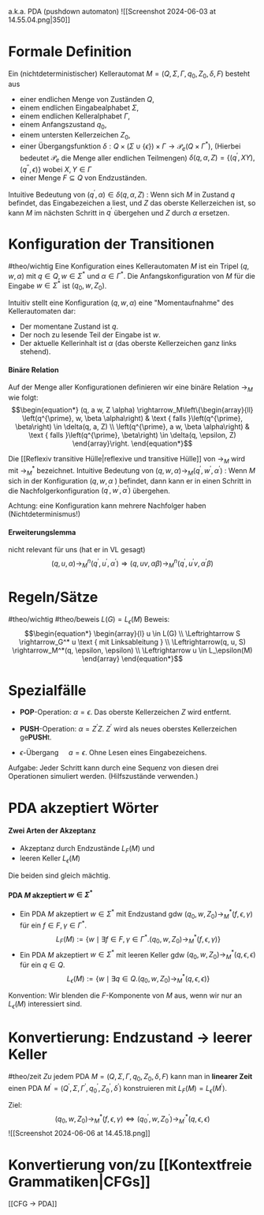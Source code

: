 a.k.a. PDA (pushdown automaton)
![[Screenshot 2024-06-03 at 14.55.04.png|350]]


# Formale Definition
Ein (nichtdeterministischer) Kellerautomat $M=\left(Q, \Sigma, \Gamma, q_0, Z_0, \delta, F\right)$ besteht aus
- einer endlichen Menge von Zuständen $Q$,
- einem endlichen Eingabealphabet $\Sigma$,
- einem endlichen Kelleralphabet $\Gamma$,
- einem Anfangszustand $q_0$,
- einem untersten Kellerzeichen $Z_0$,
- einer Übergangsfunktion $\delta: Q \times(\Sigma \cup\{\epsilon\}) \times \Gamma \rightarrow \mathcal{P}_e\left(Q \times \Gamma^*\right)$, (Hierbei bedeutet $\mathcal{P}_e$ die Menge aller endlichen Teilmengen)
	$\delta(q, \alpha, Z) = \{ (q^{'},XY),(q^{''},\epsilon) \}$  wobei $X,Y \in \Gamma$ 
- einer Menge $F \subseteq Q$ von Endzuständen.

Intuitive Bedeutung von $\left(q^{\prime}, \alpha \right) \in \delta(q, \alpha, Z)$ :
Wenn sich $M$ in Zustand $q$ befindet, das Eingabezeichen a liest, und $Z$ das oberste Kellerzeichen ist, so kann $M$ im nächsten Schritt in $q^{\prime}$ übergehen und $Z$ durch $\alpha$ ersetzen.

# Konfiguration der Transitionen
#theo/wichtig 
Eine Konfiguration eines Kellerautomaten $M$ ist ein Tripel $(q, w, \alpha)$ mit $q \in Q, w \in \Sigma^*$ und $\alpha \in \Gamma^*$.
Die Anfangskonfiguration von $M$ für die Eingabe $w \in \Sigma^*$ ist $\left(q_0, w, Z_0\right)$.

Intuitiv stellt eine Konfiguration $(q, w, \alpha)$ eine "Momentaufnahme" des Kellerautomaten dar:
- Der momentane Zustand ist $q$.
- Der noch zu lesende Teil der Eingabe ist $w$.
- Der aktuelle Kellerinhalt ist $\alpha$ (das oberste Kellerzeichen ganz links stehend).
#### Binäre Relation
Auf der Menge aller Konfigurationen definieren wir eine binäre Relation $\rightarrow_M$ wie folgt:
$$\begin{equation*}
(q, a w, Z \alpha) \rightarrow_M\left\{\begin{array}{ll}
\left(q^{\prime}, w, \beta \alpha\right) & \text { falls }\left(q^{\prime}, \beta\right) \in \delta(q, a, Z) \\
\left(q^{\prime}, a w, \beta \alpha\right) & \text { falls }\left(q^{\prime}, \beta\right) \in \delta(q, \epsilon, Z)
\end{array}\right.
\end{equation*}$$

Die [[Reflexiv transitive Hülle|reflexive und transitive Hülle]] von $\rightarrow_M$ wird mit $\rightarrow_M^*$ bezeichnet.
Intuitive Bedeutung von $(q, w, \alpha) \rightarrow_M\left(q^{\prime}, w^{\prime}, \alpha^{\prime}\right)$ :
Wenn $M$ sich in der Konfiguration $(q, w, \alpha$ ) befindet, dann kann er in einen Schritt in die Nachfolgerkonfiguration $\left(q^{\prime}, w^{\prime}, \alpha^{\prime}\right)$ übergehen.

Achtung: eine Konfiguration kann mehrere Nachfolger haben (Nichtdeterminismus!)

#### Erweiterungslemma
nicht relevant für uns (hat er in VL gesagt)
$$\begin{equation*}
(q, u, \alpha) \rightarrow_M^n\left(q^{\prime}, u^{\prime}, \alpha^{\prime}\right) \Longrightarrow(q, u v, \alpha \beta) \rightarrow_M^n\left(q^{\prime}, u^{\prime} v, \alpha^{\prime} \beta\right)
\end{equation*}$$
# Regeln/Sätze
#theo/wichtig #theo/beweis 
$L(G)=L_\epsilon(M)$
Beweis:
$$\begin{equation*}
\begin{array}{l}
u \in L(G) \\
\Leftrightarrow S \rightarrow_G^* u \text { mit Linksableitung } \\
\Leftrightarrow(q, u, S) \rightarrow_M^*(q, \epsilon, \epsilon) \\
\Leftrightarrow u \in L_\epsilon(M)
\end{array}
\end{equation*}$$


# Spezialfälle
- **POP**-Operation: $\alpha=\epsilon$.
	Das oberste Kellerzeichen $Z$ wird entfernt.

- **PUSH**-Operation: $\alpha=Z^{\prime} Z$.
	$Z^{\prime}$ wird als neues oberstes Kellerzeichen ge**PUSH**t.

- $\epsilon$-Übergang $\quad a=\epsilon$.
	Ohne Lesen eines Eingabezeichens.

Aufgabe: Jeder Schritt kann durch eine Sequenz von diesen drei Operationen simuliert werden. (Hilfszustände verwenden.)



# PDA akzeptiert Wörter
#### Zwei Arten der Akzeptanz
- Akzeptanz durch Endzustände $L_F(M)$ und 
- leeren Keller $L_\epsilon\left(M\right)$

Die beiden sind gleich mächtig.

#### PDA $M$ akzeptiert $w \in \Sigma^*$
- Ein PDA $M$ akzeptiert $w \in \Sigma^*$ mit Endzustand gdw
	$\left(q_0, w, Z_0\right) \rightarrow_M^*(f, \epsilon, \gamma)$ für ein $f \in F, \gamma \in \Gamma^*$.
$$\begin{equation*}
L_F(M):=\left\{w \mid \exists f \in F, \gamma \in \Gamma^* .\left(q_0, w, Z_0\right) \rightarrow_M^*(f, \epsilon, \gamma)\right\}
\end{equation*}$$
- Ein PDA $M$ akzeptiert $w \in \Sigma^*$ mit leeren Keller gdw
	$\left(q_0, w, Z_0\right) \rightarrow_M^*(q, \epsilon, \epsilon)$ für ein $q \in Q$.
$$\begin{equation*}
L_\epsilon(M):=\left\{w \mid \exists q \in Q .\left(q_0, w, Z_0\right) \rightarrow_M^*(q, \epsilon, \epsilon)\right\}
\end{equation*}$$

Konvention: Wir blenden die $F$-Komponente von $M$ aus, wenn wir nur an $L_\epsilon(M)$ interessiert sind.




# Konvertierung: Endzustand -> leerer Keller
#theo/zeit 
$Z u$ jedem PDA $M=\left(Q, \Sigma, \Gamma, q_0, Z_0, \delta, F\right)$ kann man in **linearer Zeit** einen PDA $M^{\prime}=\left(Q^{\prime}, \Sigma, \Gamma^{\prime}, q_0^{\prime}, Z_0^{\prime}, \delta^{\prime}\right)$ konstruieren mit $L_F(M)=L_\epsilon\left(M^{\prime}\right)$.

Ziel:
$$\begin{equation*}
\left(q_0, w, Z_0\right) \rightarrow_M^*(f, \epsilon, \gamma) \Leftrightarrow\left(q_0^{\prime}, w, Z_0^{\prime}\right) \rightarrow_{M^{\prime}}^*(q, \epsilon, \epsilon)
\end{equation*}$$
![[Screenshot 2024-06-06 at 14.45.18.png]]


# Konvertierung von/zu [[Kontextfreie Grammatiken|CFGs]]
[[CFG -> PDA]]

